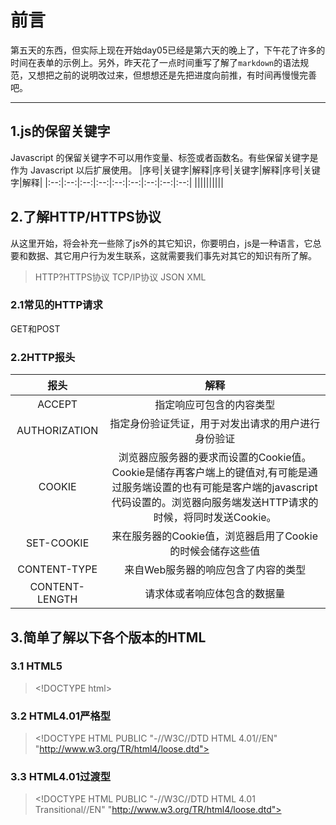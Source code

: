 # 前言

第五天的东西，但实际上现在开始day05已经是第六天的晚上了，下午花了许多的时间在表单的示例上。另外，昨天花了一点时间重写了解了`markdown`的语法规范，又想把之前的说明改过来，但想想还是先把进度向前推，有时间再慢慢完善吧。

---

## 1.js的保留关键字

Javascript 的保留关键字不可以用作变量、标签或者函数名。有些保留关键字是作为 Javascript 以后扩展使用。
|序号|关键字|解释|序号|关键字|解释|序号|关键字|解释|
|:--:|:--:|:--:|:--:|:--:|:--:|:--:|:--:|:--:|
||||||||||

## 2.了解HTTP/HTTPS协议

从这里开始，将会补充一些除了js外的其它知识，你要明白，js是一种语言，它总要和数据、其它用户行为发生联系，这就需要我们事先对其它的知识有所了解。
>HTTP?HTTPS协议
>TCP/IP协议
>JSON
>XML

### 2.1常见的HTTP请求

GET和POST

### 2.2HTTP报头

|报头|解释|
|:----:|:----:|
|ACCEPT|指定响应可包含的内容类型|
|AUTHORIZATION|指定身份验证凭证，用于对发出请求的用户进行身份验证|
|COOKIE|浏览器应服务器的要求而设置的Cookie值。Cookie是储存再客户端上的键值对,有可能是通过服务端设置的也有可能是客户端的javascript代码设置的。浏览器向服务端发送HTTP请求的时候，将同时发送Cookie。|
|SET-COOKIE|来在服务器的Cookie值，浏览器启用了Cookie的时候会储存这些值|
|CONTENT-TYPE|来自Web服务器的响应包含了内容的类型|
|CONTENT-LENGTH|请求体或者响应体包含的数据量|

## 3.简单了解以下各个版本的HTML

### 3.1 HTML5

>\<!DOCTYPE html>

### 3.2 HTML4.01严格型

>\<!DOCTYPE HTML PUBLIC "-//W3C//DTD HTML 4.01//EN"
"http://www.w3.org/TR/html4/loose.dtd">

### 3.3 HTML4.01过渡型

>\<!DOCTYPE HTML PUBLIC "-//W3C//DTD HTML 4.01 Transitional//EN" "http://www.w3.org/TR/html4/loose.dtd">

